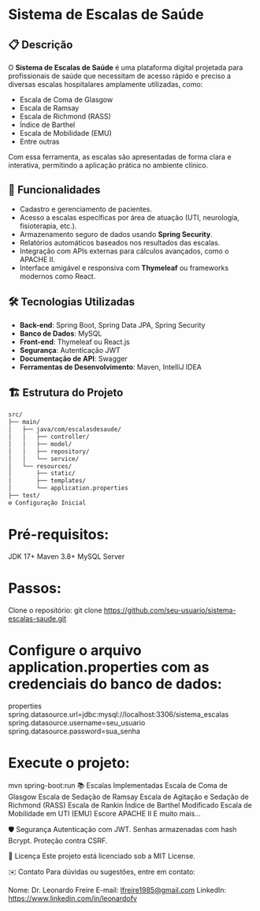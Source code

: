 # Sistema de Escalas de Saúde

## 📋 Descrição
O **Sistema de Escalas de Saúde** é uma plataforma digital projetada para profissionais de saúde que necessitam de acesso rápido e preciso a diversas escalas hospitalares amplamente utilizadas, como:
- Escala de Coma de Glasgow
- Escala de Ramsay
- Escala de Richmond (RASS)
- Índice de Barthel
- Escala de Mobilidade (EMU)
- Entre outras

Com essa ferramenta, as escalas são apresentadas de forma clara e interativa, permitindo a aplicação prática no ambiente clínico.

## 🚀 Funcionalidades
- Cadastro e gerenciamento de pacientes.
- Acesso a escalas específicas por área de atuação (UTI, neurologia, fisioterapia, etc.).
- Armazenamento seguro de dados usando **Spring Security**.
- Relatórios automáticos baseados nos resultados das escalas.
- Integração com APIs externas para cálculos avançados, como o APACHE II.
- Interface amigável e responsiva com **Thymeleaf** ou frameworks modernos como React.

## 🛠️ Tecnologias Utilizadas
- **Back-end**: Spring Boot, Spring Data JPA, Spring Security
- **Banco de Dados**: MySQL
- **Front-end**: Thymeleaf ou React.js
- **Segurança**: Autenticação JWT
- **Documentação de API**: Swagger
- **Ferramentas de Desenvolvimento**: Maven, IntelliJ IDEA

## 🏗️ Estrutura do Projeto
```bash
src/
├── main/
│   ├── java/com/escalasdesaude/
│   │   ├── controller/
│   │   ├── model/
│   │   ├── repository/
│   │   └── service/
│   └── resources/
│       ├── static/
│       ├── templates/
│       └── application.properties
├── test/
⚙️ Configuração Inicial

```
# Pré-requisitos:
JDK 17+
Maven 3.8+
MySQL Server

# Passos:
Clone o repositório:
git clone https://github.com/seu-usuario/sistema-escalas-saude.git

# Configure o arquivo application.properties com as credenciais do banco de dados:
properties
spring.datasource.url=jdbc:mysql://localhost:3306/sistema_escalas
spring.datasource.username=seu_usuario
spring.datasource.password=sua_senha

# Execute o projeto:
mvn spring-boot:run
📚 Escalas Implementadas
Escala de Coma de Glasgow
Escala de Sedação de Ramsay
Escala de Agitação e Sedação de Richmond (RASS)
Escala de Rankin
Índice de Barthel Modificado
Escala de Mobilidade em UTI (EMU)
Escore APACHE II
E muito mais...

🛡️ Segurança
Autenticação com JWT.
Senhas armazenadas com hash Bcrypt.
Proteção contra CSRF.

📄 Licença
Este projeto está licenciado sob a MIT License.

✉️ Contato
Para dúvidas ou sugestões, entre em contato:

Nome: Dr. Leonardo Freire
E-mail: lfreire1985@gmail.com
LinkedIn: https://www.linkedin.com/in/leonardofv
